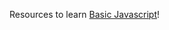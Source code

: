 Resources to learn [Basic Javascript](https://www.freecodecamp.org/learn/javascript-algorithms-and-data-structures/#basic-javascript)!